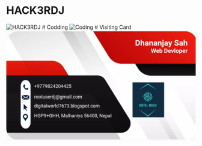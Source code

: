 
# HACK3RDJ


<img alt="HACK3RDJ" src="https://github.com/rootuserdj/rootuserdj/blob/master/15667.gif">
# Codding
<img alt="Coding"  src="https://c.tenor.com/qJ5evVs-_uUAAAAC/coding.gif">
# Visiting Card
<img src="https://github.com/rootuserdj/rootuserdj/blob/master/Screenshot_2022-08-11-01-44-59-05_4a5c017d345573e8ef682f0cf07146f7.jpg" >
